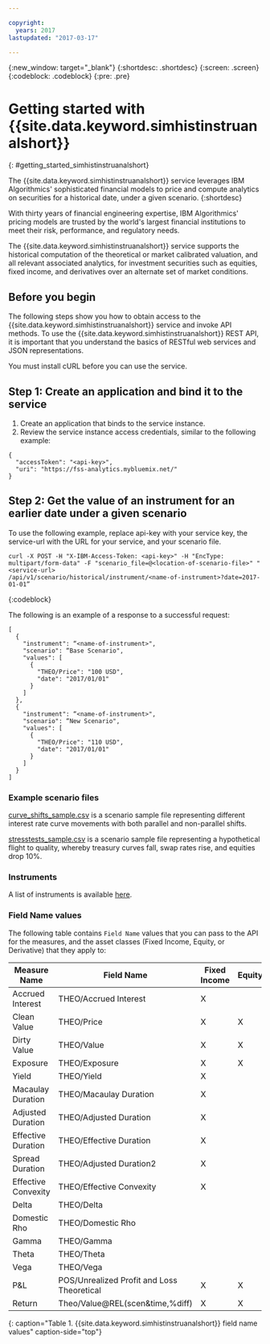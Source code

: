 ```yaml
---

copyright:
  years: 2017
lastupdated: "2017-03-17"

---
```

{:new_window: target="_blank"}
{:shortdesc: .shortdesc}
{:screen: .screen}
{:codeblock: .codeblock}
{:pre: .pre}

# Getting started with {{site.data.keyword.simhistinstruanalshort}} 
{: #getting_started_simhistinstruanalshort}

The {{site.data.keyword.simhistinstruanalshort}} service leverages IBM Algorithmics' sophisticated financial models to price and compute analytics on securities for a historical date, under a given scenario.
{:shortdesc}

With thirty years of financial engineering expertise, IBM Algorithmics' pricing models are trusted by the world's largest financial institutions to meet their risk, performance, and regulatory needs.

The {{site.data.keyword.simhistinstruanalshort}} service supports the historical computation of the theoretical or market calibrated valuation, and all relevant associated analytics, for investment securities such as equities, fixed income, and derivatives over an alternate set of market conditions.

## Before you begin

The following steps show you how to obtain access to the {{site.data.keyword.simhistinstruanalshort}} service and invoke API methods. To use the {{site.data.keyword.simhistinstruanalshort}} REST API, it is important that you understand the basics of RESTful web services and JSON representations.

You must install cURL before you can use the service.

## Step 1: Create an application and bind it to the service

1. Create an application that binds to the service instance.
2. Review the service instance access credentials, similar to the following example:
```
{
  "accessToken": "<api-key>",
  "uri": "https://fss-analytics.mybluemix.net/"
}
```

## Step 2: Get the value of an instrument for an earlier date under a given scenario

To use the following example, replace api-key with your service key, the service-url with the URL for your service, and your scenario file.

```
curl -X POST -H "X-IBM-Access-Token: <api-key>" -H "EncType: multipart/form-data" -F "scenario_file=@<location-of-scenario-file>" "<service-url>
/api/v1/scenario/historical/instrument/<name-of-instrument>?date=2017-01-01”
```

{:codeblock}

The following is an example of a response to a successful request:

```
[
  {
    "instrument": “<name-of-instrument>",
    "scenario": “Base Scenario",
    "values": [
      {
        "THEO/Price": "100 USD",
        "date": "2017/01/01"
      }
    ]
  },
  {
    "instrument": “<name-of-instrument>",
    "scenario": “New Scenario",
    "values": [
      {
        "THEO/Price": "110 USD",
        "date": "2017/01/01"
      }
    ]
  }
]
```

### Example scenario files

[curve_shifts_sample.csv](http://public.dhe.ibm.com/software/analytics/solutions/en/fintech/curve_shifts_sample.csv) is a scenario sample file representing different interest rate curve movements with both parallel and non-parallel shifts.

[stresstests_sample.csv](http://public.dhe.ibm.com/software/analytics/solutions/en/fintech/stresstests_sample.csv) is a scenario sample file representing a hypothetical flight to quality, whereby treasury curves fall, swap rates rise, and equities drop 10%.

### Instruments

A list of instruments is available [here](http://public.dhe.ibm.com/software/analytics/solutions/en/fintech/Sample_Instrument_Universe.xlsx).

### Field Name values

The following table contains `Field Name` values that you can pass to the API for the measures, and the asset classes (Fixed Income, Equity, or Derivative) that they apply to:

|Measure Name|Field Name|Fixed Income|Equity|Derivatives|
|------------|----------|------------|------|-----------|
|Accrued Interest|THEO/Accrued Interest|X| | |
|Clean Value|THEO/Price|X|X|X|
|Dirty Value|THEO/Value|X|X|X|
|Exposure|THEO/Exposure|X|X|X|
|Yield|THEO/Yield|X| | |
|Macaulay Duration|THEO/Macaulay Duration|X| |X|
|Adjusted Duration|THEO/Adjusted Duration|X| |X|
|Effective Duration|THEO/Effective Duration|X| |X|
|Spread Duration|THEO/Adjusted Duration2|X| |X|
|Effective Convexity|THEO/Effective Convexity|X| |X|
|Delta|THEO/Delta| | |X|
|Domestic Rho|THEO/Domestic Rho| | |X|
|Gamma|THEO/Gamma| | |X|
|Theta|THEO/Theta| | |X|
|Vega|THEO/Vega| | |X|
|P&L|POS/Unrealized Profit and Loss Theoretical|X|X|X|
|Return|Theo/Value@REL(scen&time,%diff)|X|X|X|
{: caption="Table 1. {{site.data.keyword.simhistinstruanalshort}} field name values" caption-side="top"}
